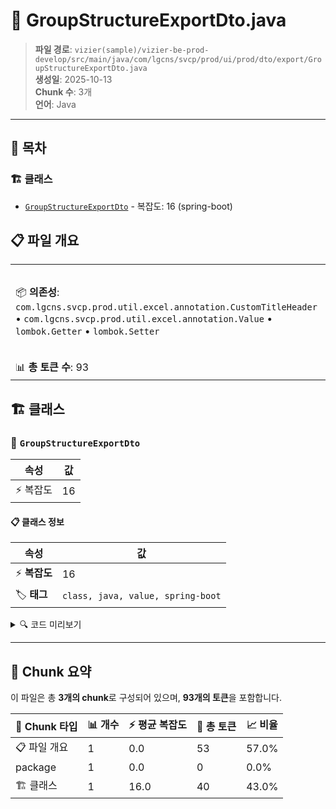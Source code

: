 # 📄 GroupStructureExportDto.java

> **파일 경로**: `vizier(sample)/vizier-be-prod-develop/src/main/java/com/lgcns/svcp/prod/ui/prod/dto/export/GroupStructureExportDto.java`  
> **생성일**: 2025-10-13  
> **Chunk 수**: 3개  
> **언어**: Java
---

## 📑 목차

### 🏗️ 클래스
- [`GroupStructureExportDto`](#class-groupstructureexportdto) - 복잡도: 16 (spring-boot)

## 📋 파일 개요

| | |
|--|--|
| 📦 **의존성**: `com.lgcns.svcp.prod.util.excel.annotation.CustomTitleHeader` • `com.lgcns.svcp.prod.util.excel.annotation.Value` • `lombok.Getter` • `lombok.Setter` | ⚡ **총 복잡도**: 16 |
| 📊 **총 토큰 수**: 93 |  |



## 🏗️ 클래스

### <a id="class-groupstructureexportdto"></a>🎯 `GroupStructureExportDto`

| 속성 | 값 |
|------|----|
| ⚡ 복잡도 | 16 |



#### 📋 클래스 정보

| 속성 | 값 |
|------|----|
| ⚡ **복잡도** | 16 || 📍 **라인 범위** | 12-12 |
| 🏷️ **태그** | `class, java, value, spring-boot` || 🏗️ **프레임워크** | `spring-boot` |

<details>
<summary>🔍 코드 미리보기</summary>

```java
public class GroupStructureExportDto {
	
	@Value(name ="group.export.no")
	private Integer no;
	
	@Value(name ="group.export.code")
	private String groupCode;
	
	@Value(name ="group.export.name")
	private String groupName;

	@Value(name ="group.export.offercode")
	private String offerCode;
	
	@Value(name ="group.export.offername")
	private String offerName;
	
	@Value(name ="group.export.startdate")
	private String startDate;
	
	@Value(name ="group.export.finishdate")
	private String finishDate;
}...
```

**Chunk 정보**
- 🆔 **ID**: `cef4f2d1ae2a`
- 📍 **라인**: 12-12
- 📊 **토큰**: 40
- 🏷️ **태그**: `class, java, value, spring-boot`

</details>

---





## 🧩 Chunk 요약

이 파일은 총 **3개의 chunk**로 구성되어 있으며, **93개의 토큰**을 포함합니다.

| 🧩 Chunk 타입 | 📊 개수 | ⚡ 평균 복잡도 | 📝 총 토큰 | 📈 비율 |
|---------------|--------|-------------|----------|--------|
| 📋 파일 개요 | 1 | 0.0 | 53 | 57.0% |
| package | 1 | 0.0 | 0 | 0.0% |
| 🏗️ 클래스 | 1 | 16.0 | 40 | 43.0% |

